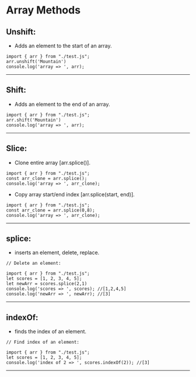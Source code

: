 
# Array Methods
 
## Unshift: 
* Adds an element to the start of an array.
```
import { arr } from "./test.js";
arr.unshift('Mountain')
console.log('array => ', arr);
```
 ---------------------------------------

## Shift: 
* Adds an element to the end of an array.
```
import { arr } from "./test.js";
arr.shift('Mountain')
console.log('array => ', arr);
```
 ---------------------------------------

 ## Slice:
* Clone entire array [arr.splice()].
```
import { arr } from "./test.js";
const arr_clone = arr.splice();
console.log('array => ', arr_clone);
```

* Copy array start/end index [arr.splice(start, end)].
```
import { arr } from "./test.js";
const arr_clone = arr.splice(0,8);
console.log('array => ', arr_clone);
```

 ---------------------------------------

## splice:
* inserts an element, delete, replace.
```
// Delete an element:

import { arr } from "./test.js";
let scores = [1, 2, 3, 4, 5];
let newArr = scores.splice(2,1)
console.log('scores => ', scores); //[1,2,4,5]
console.log('newArr => ', newArr); //[3]

```
 ---------------------------------------

## indexOf:
* finds the index of an element.
```
// Find index of an element:

import { arr } from "./test.js";
let scores = [1, 2, 3, 4, 5];
console.log('index of 2 => ', scores.indexOf(2)); //[3]

```
 ---------------------------------------

